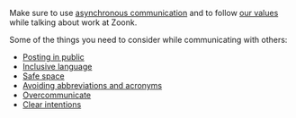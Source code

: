 Make sure to use [asynchronous communication](./async-communication.md) and to follow
[our values](../about/values.md) while talking about work at Zoonk.

Some of the things you need to consider while communicating with others:

- [Posting in public](./posting-in-public.md)
- [Inclusive language](./inclusive-language.md)
- [Safe space](./safe-space.md)
- [Avoiding abbreviations and acronyms](./avoiding-abbreviations-and-acronyms.md)
- [Overcommunicate](./overcommunicate.md)
- [Clear intentions](./clear-intentions.md)
